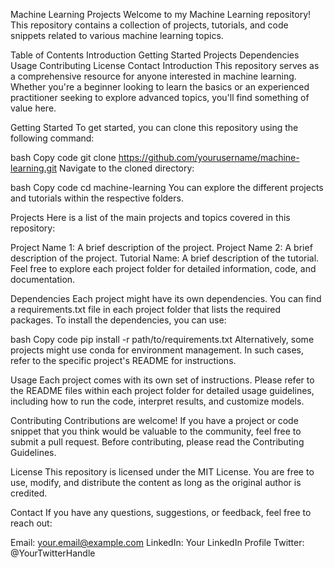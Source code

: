 Machine Learning Projects
Welcome to my Machine Learning repository! This repository contains a collection of projects, tutorials, and code snippets related to various machine learning topics.

Table of Contents
Introduction
Getting Started
Projects
Dependencies
Usage
Contributing
License
Contact
Introduction
This repository serves as a comprehensive resource for anyone interested in machine learning. Whether you're a beginner looking to learn the basics or an experienced practitioner seeking to explore advanced topics, you'll find something of value here.

Getting Started
To get started, you can clone this repository using the following command:

bash
Copy code
git clone https://github.com/yourusername/machine-learning.git
Navigate to the cloned directory:

bash
Copy code
cd machine-learning
You can explore the different projects and tutorials within the respective folders.

Projects
Here is a list of the main projects and topics covered in this repository:

Project Name 1: A brief description of the project.
Project Name 2: A brief description of the project.
Tutorial Name: A brief description of the tutorial.
Feel free to explore each project folder for detailed information, code, and documentation.

Dependencies
Each project might have its own dependencies. You can find a requirements.txt file in each project folder that lists the required packages. To install the dependencies, you can use:

bash
Copy code
pip install -r path/to/requirements.txt
Alternatively, some projects might use conda for environment management. In such cases, refer to the specific project's README for instructions.

Usage
Each project comes with its own set of instructions. Please refer to the README files within each project folder for detailed usage guidelines, including how to run the code, interpret results, and customize models.

Contributing
Contributions are welcome! If you have a project or code snippet that you think would be valuable to the community, feel free to submit a pull request. Before contributing, please read the Contributing Guidelines.

License
This repository is licensed under the MIT License. You are free to use, modify, and distribute the content as long as the original author is credited.

Contact
If you have any questions, suggestions, or feedback, feel free to reach out:

Email: your.email@example.com
LinkedIn: Your LinkedIn Profile
Twitter: @YourTwitterHandle
